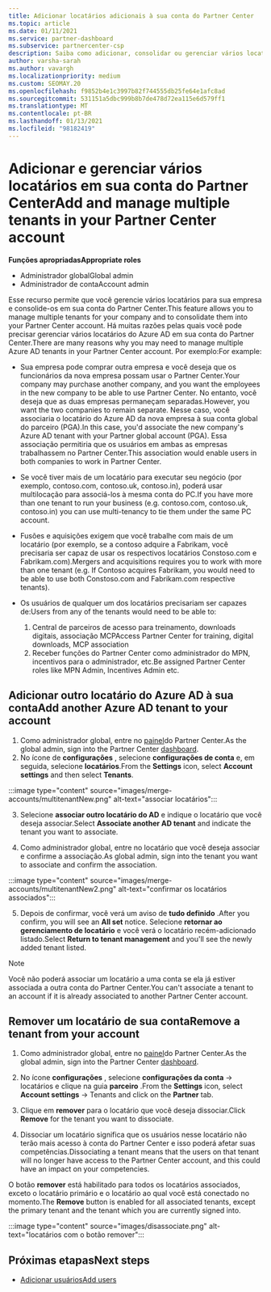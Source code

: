 ```yaml
---
title: Adicionar locatários adicionais à sua conta do Partner Center
ms.topic: article
ms.date: 01/11/2021
ms.service: partner-dashboard
ms.subservice: partnercenter-csp
description: Saiba como adicionar, consolidar ou gerenciar vários locatários do Azure AD em sua conta do Partner Center. Saiba também sobre alguns dos motivos pelos quais você pode querer fazer isso.
author: varsha-sarah
ms.author: vavargh
ms.localizationpriority: medium
ms.custom: SEOMAY.20
ms.openlocfilehash: f9852b4e1c3997b82f744555db25fe64e1afc8ad
ms.sourcegitcommit: 531151a5dbc999b8b7de478d72ea115e6d579ff1
ms.translationtype: MT
ms.contentlocale: pt-BR
ms.lasthandoff: 01/13/2021
ms.locfileid: "98182419"
---
```

# <a name="add-and-manage-multiple-tenants-in-your-partner-center-account"></a><span data-ttu-id="8b94a-104">Adicionar e gerenciar vários locatários em sua conta do Partner Center</span><span class="sxs-lookup"><span data-stu-id="8b94a-104">Add and manage multiple tenants in your Partner Center account</span></span>


<span data-ttu-id="8b94a-105">**Funções apropriadas**</span><span class="sxs-lookup"><span data-stu-id="8b94a-105">**Appropriate roles**</span></span>

- <span data-ttu-id="8b94a-106">Administrador global</span><span class="sxs-lookup"><span data-stu-id="8b94a-106">Global admin</span></span>
- <span data-ttu-id="8b94a-107">Administrador de conta</span><span class="sxs-lookup"><span data-stu-id="8b94a-107">Account admin</span></span>

<span data-ttu-id="8b94a-108">Esse recurso permite que você gerencie vários locatários para sua empresa e consolide-os em sua conta do Partner Center.</span><span class="sxs-lookup"><span data-stu-id="8b94a-108">This feature allows you to manage multiple tenants for your company and to consolidate them into your Partner Center account.</span></span> <span data-ttu-id="8b94a-109">Há muitas razões pelas quais você pode precisar gerenciar vários locatários do Azure AD em sua conta do Partner Center.</span><span class="sxs-lookup"><span data-stu-id="8b94a-109">There are many reasons why you may need to manage multiple Azure AD tenants in your Partner Center account.</span></span> <span data-ttu-id="8b94a-110">Por exemplo:</span><span class="sxs-lookup"><span data-stu-id="8b94a-110">For example:</span></span>

- <span data-ttu-id="8b94a-111">Sua empresa pode comprar outra empresa e você deseja que os funcionários da nova empresa possam usar o Partner Center.</span><span class="sxs-lookup"><span data-stu-id="8b94a-111">Your company may purchase another company, and you want the employees in the new company to be able to use Partner Center.</span></span> <span data-ttu-id="8b94a-112">No entanto, você deseja que as duas empresas permaneçam separadas.</span><span class="sxs-lookup"><span data-stu-id="8b94a-112">However, you want the two companies to remain separate.</span></span> <span data-ttu-id="8b94a-113">Nesse caso, você associaria o locatário do Azure AD da nova empresa à sua conta global do parceiro (PGA).</span><span class="sxs-lookup"><span data-stu-id="8b94a-113">In this case, you'd associate the new company's Azure AD tenant with your Partner global account (PGA).</span></span> <span data-ttu-id="8b94a-114">Essa associação permitiria que os usuários em ambas as empresas trabalhassem no Partner Center.</span><span class="sxs-lookup"><span data-stu-id="8b94a-114">This association would enable users in both companies to work in Partner Center.</span></span>

- <span data-ttu-id="8b94a-115">Se você tiver mais de um locatário para executar seu negócio (por exemplo, contoso.com, contoso.uk, contoso.in), poderá usar multilocação para associá-los à mesma conta do PC.</span><span class="sxs-lookup"><span data-stu-id="8b94a-115">If you have more than one tenant to run your business (e.g. contoso.com, contoso.uk, contoso.in) you can use multi-tenancy to tie them under the same PC account.</span></span>

- <span data-ttu-id="8b94a-116">Fusões e aquisições exigem que você trabalhe com mais de um locatário (por exemplo, se a contoso adquire a Fabrikam, você precisaria ser capaz de usar os respectivos locatários Constoso.com e Fabrikam.com).</span><span class="sxs-lookup"><span data-stu-id="8b94a-116">Mergers and acquisitions requires you to work with more than one tenant (e.g. If Contoso acquires Fabrikam, you would need to be able to use both Constoso.com and Fabrikam.com respective tenants).</span></span>

- <span data-ttu-id="8b94a-117">Os usuários de qualquer um dos locatários precisariam ser capazes de:</span><span class="sxs-lookup"><span data-stu-id="8b94a-117">Users from any of the tenants would need to be able to:</span></span>
    1.  <span data-ttu-id="8b94a-118">Central de parceiros de acesso para treinamento, downloads digitais, associação MCP</span><span class="sxs-lookup"><span data-stu-id="8b94a-118">Access Partner Center for training, digital downloads, MCP association</span></span>
    2.  <span data-ttu-id="8b94a-119">Receber funções do Partner Center como administrador do MPN, incentivos para o administrador, etc.</span><span class="sxs-lookup"><span data-stu-id="8b94a-119">Be assigned Partner Center roles like MPN Admin, Incentives Admin etc.</span></span>


## <a name="add-another-azure-ad-tenant-to-your-account"></a><span data-ttu-id="8b94a-120">Adicionar outro locatário do Azure AD à sua conta</span><span class="sxs-lookup"><span data-stu-id="8b94a-120">Add another Azure AD tenant to your account</span></span>

1. <span data-ttu-id="8b94a-121">Como administrador global, entre no [painel](https://partner.microsoft.com/dashboard)do Partner Center.</span><span class="sxs-lookup"><span data-stu-id="8b94a-121">As the global admin, sign into the Partner Center [dashboard](https://partner.microsoft.com/dashboard).</span></span>
1. <span data-ttu-id="8b94a-122">No ícone de **configurações** , selecione **configurações de conta** e, em seguida, selecione **locatários**.</span><span class="sxs-lookup"><span data-stu-id="8b94a-122">From the **Settings** icon, select **Account settings** and then select **Tenants**.</span></span>
 
:::image type="content" source="images/merge-accounts/multitenantNew.png" alt-text="associar locatários"::: 

3. <span data-ttu-id="8b94a-124">Selecione **associar outro locatário do AD** e indique o locatário que você deseja associar.</span><span class="sxs-lookup"><span data-stu-id="8b94a-124">Select **Associate another AD tenant** and indicate the tenant you want to associate.</span></span>

1. <span data-ttu-id="8b94a-125">Como administrador global, entre no locatário que você deseja associar e confirme a associação.</span><span class="sxs-lookup"><span data-stu-id="8b94a-125">As global admin, sign into the tenant you want to associate and confirm the association.</span></span> 

:::image type="content" source="images/merge-accounts/multitenantNew2.png" alt-text="confirmar os locatários associados"::: 

5. <span data-ttu-id="8b94a-127">Depois de confirmar, você verá um aviso de **tudo definido** .</span><span class="sxs-lookup"><span data-stu-id="8b94a-127">After you confirm, you will see an **All set** notice.</span></span>  <span data-ttu-id="8b94a-128">Selecione **retornar ao gerenciamento de locatário** e você verá o locatário recém-adicionado listado.</span><span class="sxs-lookup"><span data-stu-id="8b94a-128">Select **Return to tenant management** and you'll see the newly added tenant listed.</span></span> 
 

>[!NOTE]
><span data-ttu-id="8b94a-129">Você não poderá associar um locatário a uma conta se ela já estiver associada a outra conta do Partner Center.</span><span class="sxs-lookup"><span data-stu-id="8b94a-129">You can't associate a tenant to an account if it is already associated to another Partner Center account.</span></span>


## <a name="remove-a-tenant-from-your-account"></a><span data-ttu-id="8b94a-130">Remover um locatário de sua conta</span><span class="sxs-lookup"><span data-stu-id="8b94a-130">Remove a tenant from your account</span></span>
 
1. <span data-ttu-id="8b94a-131">Como administrador global, entre no [painel](https://partner.microsoft.com/dashboard)do Partner Center.</span><span class="sxs-lookup"><span data-stu-id="8b94a-131">As the global admin, sign into the Partner Center [dashboard](https://partner.microsoft.com/dashboard).</span></span>

1. <span data-ttu-id="8b94a-132">No ícone **configurações** , selecione **configurações da conta** -> locatários e clique na guia **parceiro** .</span><span class="sxs-lookup"><span data-stu-id="8b94a-132">From the **Settings** icon, select **Account settings** -> Tenants and click on the **Partner** tab.</span></span>
 
3. <span data-ttu-id="8b94a-133">Clique em **remover** para o locatário que você deseja dissociar.</span><span class="sxs-lookup"><span data-stu-id="8b94a-133">Click **Remove** for the tenant you want to dissociate.</span></span>

4. <span data-ttu-id="8b94a-134">Dissociar um locatário significa que os usuários nesse locatário não terão mais acesso à conta do Partner Center e isso poderá afetar suas competências.</span><span class="sxs-lookup"><span data-stu-id="8b94a-134">Dissociating a tenant means that the users on that tenant will no longer have access to the Partner Center account, and this could have an impact on your competencies.</span></span> 

<span data-ttu-id="8b94a-135">O botão **remover** está habilitado para todos os locatários associados, exceto o locatário primário e o locatário ao qual você está conectado no momento.</span><span class="sxs-lookup"><span data-stu-id="8b94a-135">The **Remove** button is enabled for all associated tenants, except the primary tenant and the tenant which you are currently signed into.</span></span>

:::image type="content" source="images/disassociate.png" alt-text="locatários com o botão remover":::
 

## <a name="next-steps"></a><span data-ttu-id="8b94a-137">Próximas etapas</span><span class="sxs-lookup"><span data-stu-id="8b94a-137">Next steps</span></span>

- [<span data-ttu-id="8b94a-138">Adicionar usuários</span><span class="sxs-lookup"><span data-stu-id="8b94a-138">Add users</span></span>](create-user-accounts-and-set-permissions.md)






